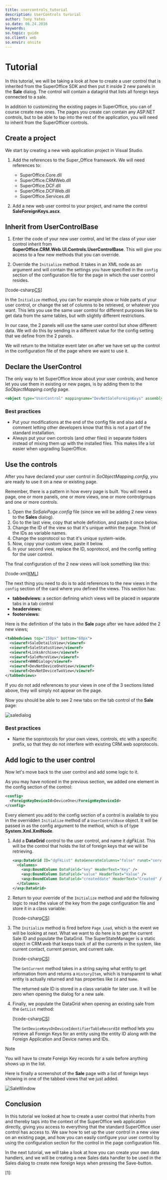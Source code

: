 ```yaml
---
title: usercontrols_tutorial
description: UserControls turorial
author: Tony Yates
so.date: 06.24.2016
keywords:
so.topic: guide
so.client: web
so.envir: onsite
---
```


# Tutorial

In this tutorial, we will be taking a look at how to create a user control that is inherited from the SuperOffice SDK and then put it inside 2 new panels in the **Sale** dialog. The control will contain a datagrid that lists all foreign keys connected to a sale.

In addition to customizing the existing pages in SuperOffice, you can of course create new ones. The pages you create can contain any ASP.NET controls, but to be able to tap into the rest of the application, you will need to inherit from the SuperOfficer controls.

## Create a project

We start by creating a new web application project in Visual Studio.

1. Add the references to the Super_Office framework. We will need references to:
    * SuperOffice.Core.dll
    * SuperOffice.CRMWeb.dll
    * SuperOffice.DCF.dll
    * SuperOffice.DCFWeb.dll
    * SuperOffice.Services.dll

2. Add a new web user control to your project, and name the control **SaleForeignKeys.ascx**.

## Inherit from UserControlBase

1. Enter the code of your new user control, and let the class of your user control inherit from **SuperOffice.CRM.Web.UI.Controls.UserControlBase**. This will give you access to a few new methods that you can override.

2. Override the `Initialize` method. It takes in an XML node as an argument and will contain the settings you have specified in the `config` section of the configuration file for the page in which the user control resides.

[!code-csharp[CS](includes/tutorial-methods.cs?range=1-3,13)]

In the `Initialize` method, you can for example show or hide parts of your user control, or change the set of columns to be retrieved, or whatever you want. This lets you use the same user control for different purposes like to get data from the same tables, but with slightly different restrictions.

In our case, the 2 panels will use the same user control but show different data. We will do this by sending in a different value for the config setting that we define from the 2 panels.

We will return to the Initialize event later on after we have set up the control in the configuration file of the page where we want to use it.

## Declare the UserControl

The only way to let SuperOffice know about your user controls, and hence let you use them in existing or new pages, is by adding them to the *SoObjectMapping.config* page.

```xml
<object type="UserControl" mappingname="DevNetSaleForeignKeys" assemblyname="CustomizingSIXwebPart2" objectname="~/DevNet/SaleForeignKeys.ascx"></object>
```

### Best practices

* Put your modifications at the end of the config file and also add a comment letting other developers know that this is not a part of the standard installation.
* Always put your own controls (and other files) in separate folders instead of mixing them up with the installed files. This makes life a lot easier when upgrading SuperOffice.

## Use the controls

After you have declared your user control in *SoObjectMapping.config*, you are ready to use it on a new or existing page.

Remember, there is a pattern in how every page is built. You will need a page, one or more panels, one or more views, one or more controlgroups and one or more controls.

1. Open the *SoSalePage.config* file (since we will be adding 2 new views to the **Sales** dialog).
2. Go to the last view, copy that whole definition, and paste it once below.
3. Change the ID of the view so that it's unique within the page. Think of the IDs as variable names.
4. Change the soprotocol so that it's unique system-wide.
5. Now, copy your custom view, paste it below.
6. In your second view, replace the ID, soprotocol, and the config setting for the user control.

The final configuration of the 2 new views will look something like this:

[!code-xml[XML](includes/tutorial-views.xml)]

The next thing you need to do is to add references to the new views in the `config` section of the card where you defined the views. This section has:

* **tabbedviews:** a section defining which views will be placed in separate tabs in a tab control
* **headerviews:**
* **footerviews:**

Here is the definition of the tabs in the **Sale** page after we have added the 2 new views;

```xml
<tabbedviews top="150px" bottom="60px">
  <viewref>SaleDetailsView</viewref>
  <viewref>SaleStatusView</viewref>
  <viewref>LinksArchive</viewref>
  <viewref>SaleMoreView</viewref>
  <viewref>WWWDialog</viewref>
  <viewref>DevNetDeviceOneView</viewref>
  <viewref>DevNetDeviceTwoView</viewref>
</tabbedviews>
```

If you do not add references to your views in one of the 3 sections listed above, they will simply not appear on the page.

Now you should be able to see 2 new tabs on the tab control of the **Sale** page:

![saledialog][img1]

### Best practices

* Name the soprotocols for your own views, controls, etc with a specific prefix, so that they do not interfere with existing CRM.web soprotocols.

## Add logic to the user control

Now let's move back to the user control and add some logic to it.

As you may have noticed in the previous section, we added one element in the config section of the control:

```xml
<config>
  <ForeignKeyDeviceId>DeviceOne</ForeignKeyDeviceId>
</config>
```

Every element you add to the config section of a control is available to you in the overridden `Initialize` method of a `UserControlBase` object. It will be passed in as the config argument to the method, which is of type **System.Xml.XmlNode**.

1. Add a **DataGrid** control to the user control, and name it *dgFkList*. This will be the control that holds the list of foreign keys that we will be retrieving.

    ```XML
    <asp:DataGrid ID="dgFkList" AutoGenerateColumns="false" runat="server">
      <Columns>
        <asp:BoundColumn DataField="key" HeaderText="Key" />
        <asp:BoundColumn DataField="value" HeaderText="Value" />
        <asp:BoundColumn DataField="createddate" HeaderText="Created" />
      </Columns>
    </asp:DataGrid>
    ```

2. Return to your override of the `Initialize` method and add the following logic to read the value of the key from the page configuration file and store it in a class variable:

    [!code-csharp[CS](includes/tutorial-methods.cs?range=1-13)]

3. The `Initialize` method is fired before `Page_Load`, which is the event we will be looking at next. What we want to do here is to get the current Sale ID and populate the DataGrid. The SuperStateManager is a static object in CRM.web that keeps track of all the currents in the system, like current contact, current person, and current sale.

    [!code-csharp[CS](includes/tutorial-methods.cs?range=15-24)]

    The `GetCurrent` method takes in a string saying what entity to get information from and returns a `HistoryItem`, which is transparent to what entity is actually returned and has properties like `Id` and `Name`.

    The returned sale ID is stored in a class variable for later use. It will be zero when opening the dialog for a new sale.

4. Finally, we populate the DataGrid when opening an existing sale from the `GetList` method:

    [!code-csharp[CS](includes/tutorial-methods.cs?range=26-32)]

    The `GetDeviceKeysOnDeviceIdentifierTableRecordId` method lets you retrieve all Foreign Keys for an entity using the entity ID along with the Foreign Application and Device names and IDs.

> [!NOTE]
> You will have to create Foreign Key records for a sale before anything shows up in the list.

<!-- This is actually an exercise for the next article, but to give you a head start, here are some lines of code that will insert records in the tables needed for something to show up in the control.

```csharp
ForeignSystemAgent agent = new ForeignSystemAgent();

ForeignKey key = new ForeignKey();
key.Key = "testKey1";
key.Value = "testValue123";
key.RecordId = _saleId;
key.TableName = "sale";

agent.SaveForeignKey(key, "DevNet", "Demo", _fkDeviceId);
``` -->

Here is finally a screenshot of the **Sale** page with a list of foreign keys showing in one of the tabbed views that we just added.

![SaleWindow][img2]

## Conclusion

In this tutorial we looked at how to create a user control that inherits from and thereby taps into the context of the SuperOffice web application directly, giving you access to everything that the standard SuperOffice user control has access to. We saw how to set up the user control in a new view on an existing page, and how you can easily configure your user control by using the configuration section for the control in the page configuration file.

In the next tutorial, we will take a look at how you can create your own data handlers, and we will be creating a new Sales data handler to be used in the Sales dialog to create new foreign keys when pressing the Save-button.

<!-- Referenced links -->
[1]:

<!-- Referenced images -->
[img1]: media/image001.jpg
[img2]: media/image002.jpg
